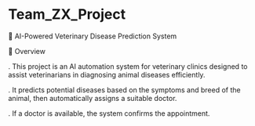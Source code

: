 # Team_ZX_Project

🐾 AI-Powered Veterinary Disease Prediction System

📘 Overview

. This project is an AI automation system for veterinary clinics designed to assist veterinarians in diagnosing animal diseases efficiently.

. It predicts potential diseases based on the symptoms and breed of the animal, then automatically assigns a suitable doctor.

. If a doctor is available, the system confirms the appointment.

